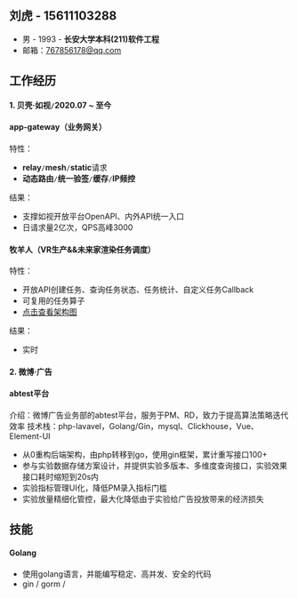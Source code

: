 ## 刘虎 - 15611103288
- 男 - 1993 - **长安大学本科(211)软件工程**
- 邮箱：767856178@qq.com 

## 工作经历

#### 1. 贝壳·如视`/`2020.07 ~ 至今

<!-- tabs:start -->

#### **app-gateway（业务网关）**
特性：
- **relay**`/`**mesh**`/`**static**请求
- **动态路由**`/`**统一验签**`/`**缓存**`/`**IP频控**

结果：
- 支撑如视开放平台OpenAPI、内外API统一入口
- 日请求量2亿次，QPS高峰3000

#### **牧羊人（VR生产&&未来家渲染任务调度）**
特性：
- 开放API创建任务、查询任务状态、任务统计、自定义任务Callback
- 可复用的任务算子
- [点击查看架构图](/images/shepherd.png)

结果：
- 实时

<!-- tabs:end -->

#### 2. 微博·广告

<!-- tabs:start -->

#### **abtest平台**

介绍：微博广告业务部的abtest平台，服务于PM、RD，致力于提高算法策略迭代效率
技术栈：php-lavavel，Golang/Gin，mysql、Clickhouse，Vue、Element-UI
- 从0重构后端架构，由php转移到go，使用gin框架，累计重写接口100+
- 参与实验数据存储方案设计，并提供实验多版本、多维度查询接口，实验效果接口耗时缩短到20s内
- 实验指标管理UI化，降低PM录入指标门槛
- 实验放量精细化管控，最大化降低由于实验给广告投放带来的经济损失

<!-- tabs:end -->

## 技能

<!-- tabs:start -->

#### **Golang**

- 使用golang语言，并能编写稳定、高并发、安全的代码
- gin / gorm /

<!-- tabs:end -->
